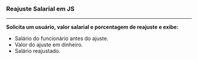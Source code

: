 ### Reajuste Salarial em JS
---
 **Solicita um usuário, valor salarial e porcentagem de reajuste e exibe:**
 * Salário do funcionário antes do ajuste.
 * Valor do ajuste em dinheiro.
 * Salário reajustado.

